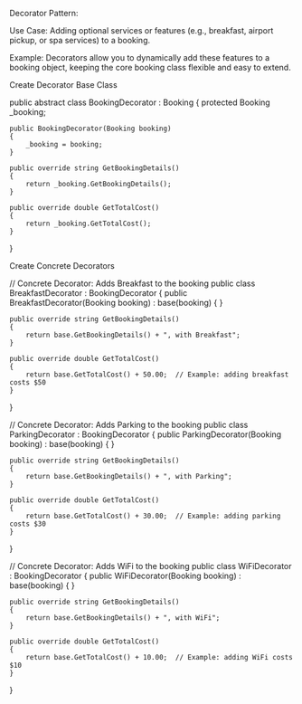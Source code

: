 Decorator Pattern:

Use Case: Adding optional services or features (e.g., breakfast, airport pickup, or spa services) to a booking.

Example: Decorators allow you to dynamically add these features to a booking object, keeping the core booking class flexible and easy to extend.


Create Decorator Base Class

public abstract class BookingDecorator : Booking
{
    protected Booking _booking;

    public BookingDecorator(Booking booking)
    {
        _booking = booking;
    }

    public override string GetBookingDetails()
    {
        return _booking.GetBookingDetails();
    }

    public override double GetTotalCost()
    {
        return _booking.GetTotalCost();
    }
}

Create Concrete Decorators

// Concrete Decorator: Adds Breakfast to the booking
public class BreakfastDecorator : BookingDecorator
{
    public BreakfastDecorator(Booking booking) : base(booking) { }

    public override string GetBookingDetails()
    {
        return base.GetBookingDetails() + ", with Breakfast";
    }

    public override double GetTotalCost()
    {
        return base.GetTotalCost() + 50.00;  // Example: adding breakfast costs $50
    }
}

// Concrete Decorator: Adds Parking to the booking
public class ParkingDecorator : BookingDecorator
{
    public ParkingDecorator(Booking booking) : base(booking) { }

    public override string GetBookingDetails()
    {
        return base.GetBookingDetails() + ", with Parking";
    }

    public override double GetTotalCost()
    {
        return base.GetTotalCost() + 30.00;  // Example: adding parking costs $30
    }
}

// Concrete Decorator: Adds WiFi to the booking
public class WiFiDecorator : BookingDecorator
{
    public WiFiDecorator(Booking booking) : base(booking) { }

    public override string GetBookingDetails()
    {
        return base.GetBookingDetails() + ", with WiFi";
    }

    public override double GetTotalCost()
    {
        return base.GetTotalCost() + 10.00;  // Example: adding WiFi costs $10
    }
}
